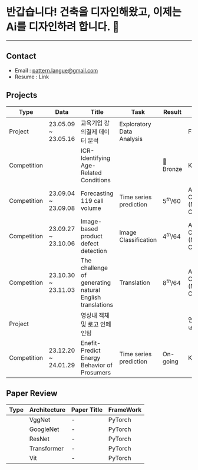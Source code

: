 # 반갑습니다! 건축을 디자인해왔고, 이제는 Ai를 디자인하려 합니다. 👋
<!--

<!--
**1ncarnati0n/1ncarnati0n** is a ✨ _special_ ✨ repository because its `README.md` (this file) appears on your GitHub profile.

Here are some ideas to get you started:

- 🔭 I’m currently working on ...
- 🌱 I’m currently learning ...
- 👯 I’m looking to collaborate on ...
- 🤔 I’m looking for help with ...
- 💬 Ask me about ...
- 📫 How to reach me: ...
- 😄 Pronouns: ...
- ⚡ Fun fact: ...
-->


---
## Contact
 - Email : pattern.langue@gmail.com
 - Resume : Link




## Projects
|Type|Data|   Title   |Task|Result|host|  
|-----------|-----------|----------------------|-----------|-----------|-----------|
|  Project  |23.05.09 ~ 23.05.16|교육기업 강의결제 데이터 분석|Exploratory Data Analysis||FastCampus| 
|Competition|                   |ICR-Identifying Age-Related Conditions||🥉Bronze|Kaggle|
|Competition|23.09.04 ~ 23.09.08|Forecasting 119 call volume|Time series prediction|$5^{th}/60$|AI CONNECT (Mind's and Company)|
|Competition|23.09.27 ~ 23.10.06|Image-based product defect detection|Image Classification|$4^{th}/64$|AI CONNECT (Mind's and Company)|
|Competition|23.10.30 ~ 23.11.03|The challenge of generating natural English translations|Translation|$8^{th}/64$|AI CONNECT (Mind's and Company)|
|  Project  | |영상내 객체 및 로고 인페인팅|||연계기업: 커넥트브릭|
|Competition|23.12.20 ~ 24.01.29|Enefit-Predict Energy Behavior of Prosumers|Time series prediction|On-going|Kaggle|

## Paper Review
|Type|Architecture|Paper Title|FrameWork|
|-|-|-|-|
| |VggNet|-|PyTorch|
| |GoogleNet|-|PyTorch|
| |ResNet|-|PyTorch|
| |Transformer|-|PyTorch|
| |Vit|-|PyTorch|
